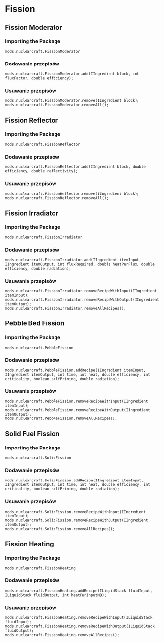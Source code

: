 # Fission

## Fission Moderator

### Importing the Package
`mods.nuclearcraft.FissionModerator`

### Dodawanie przepisów
```zenscript
mods.nuclearcraft.FissionModerator.add(IIngredient block, int fluxFactor, double efficiency);
```

### Usuwanie przepisów
```zenscript
mods.nuclearcraft.FissionModerator.remove(IIngredient block);
mods.nuclearcraft.FissionModerator.removeAll();
```

## Fission Reflector

### Importing the Package
`mods.nuclearcraft.FissionReflector`

### Dodawanie przepisów
```zenscript
mods.nuclearcraft.FissionReflector.add(IIngredient block, double efficiency, double reflectivity);
```

### Usuwanie przepisów
```zenscript
mods.nuclearcraft.FissionReflector.remove(IIngredient block);
mods.nuclearcraft.FissionReflector.removeAll();
```

## Fission Irradiator

### Importing the Package
`mods.nuclearcraft.FissionIrradiator`

### Dodawanie przepisów
```zenscript
mods.nuclearcraft.FissionIrradiator.add(IIngredient itemInput, IIngredient itemOutput, int fluxRequired, double heatPerFlux, double efficiency, double radiation);
```

### Usuwanie przepisów
```zenscript
mods.nuclearcraft.FissionIrradiator.removeRecipeWithInput(IIngredient itemInput);
mods.nuclearcraft.FissionIrradiator.removeRecipeWithOutput(IIngredient itemOutput);
mods.nuclearcraft.FissionIrradiator.removeAllRecipes();
```

## Pebble Bed Fission

### Importing the Package
`mods.nuclearcraft.PebbleFission`

### Dodawanie przepisów
```zenscript
mods.nuclearcraft.PebbleFission.addRecipe(IIngredient itemInput, IIngredient itemOutput, int time, int heat, double efficiency, int criticality, boolean selfPriming, double radiation);
```

### Usuwanie przepisów
```zenscript
mods.nuclearcraft.PebbleFission.removeRecipeWithInput(IIngredient itemInput);
mods.nuclearcraft.PebbleFission.removeRecipeWithOutput(IIngredient itemOutput);
mods.nuclearcraft.PebbleFission.removeAllRecipes();
```

## Solid Fuel Fission

### Importing the Package
`mods.nuclearcraft.SolidFission`

### Dodawanie przepisów
```zenscript
mods.nuclearcraft.SolidFission.addRecipe(IIngredient itemInput, IIngredient itemOutput, int time, int heat, double efficiency, int criticality, boolean selfPriming, double radiation);

```

### Usuwanie przepisów
```zenscript
mods.nuclearcraft.SolidFission.removeRecipeWithInput(IIngredient itemInput);
mods.nuclearcraft.SolidFission.removeRecipeWithOutput(IIngredient itemOutput);
mods.nuclearcraft.SolidFission.removeAllRecipes();
```

## Fission Heating

### Importing the Package
`mods.nuclearcraft.FissionHeating`

### Dodawanie przepisów
```zenscript
mods.nuclearcraft.FissionHeating.addRecipe(ILiquidStack fluidInput, ILiquidStack fluidOutput, int heatPerInputMB);
```

### Usuwanie przepisów
```zenscript
mods.nuclearcraft.FissionHeating.removeRecipeWithInput(ILiquidStack fluidInput);
mods.nuclearcraft.FissionHeating.removeRecipeWithOutput(ILiquidStack fluidOutput);
mods.nuclearcraft.FissionHeating.removeAllRecipes();
```